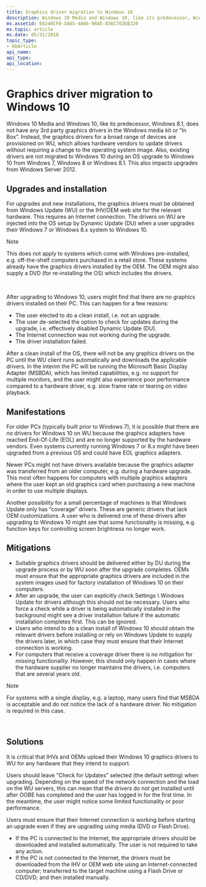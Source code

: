 ```yaml
---
title: Graphics driver migration to Windows 10
description: Windows 10 Media and Windows 10, like its predecessor, Windows 8.1, does not have any 3rd party graphics drivers in the Windows media kit or “In Box”.
ms.assetid: E6240CF0-5A65-4A66-98AE-856C783EB320
ms.topic: article
ms.date: 05/31/2018
topic_type: 
- kbArticle
api_name: 
api_type: 
api_location: 
---
```


# Graphics driver migration to Windows 10

Windows 10 Media and Windows 10, like its predecessor, Windows 8.1, does not have any 3rd party graphics drivers in the Windows media kit or “In Box”. Instead, the graphics drivers for a broad range of devices are provisioned on WU, which allows hardware vendors to update drivers without requiring a change to the operating system image. Also, existing drivers are not migrated to Windows 10 during an OS upgrade to Windows 10 from Windows 7, Windows 8 or Windows 8.1. This also impacts upgrades from Windows Server 2012.

## Upgrades and installation

For upgrades and new installations, the graphics drivers must be obtained from Windows Update (WU) or the IHV/OEM web site for the relevant hardware. This requires an Internet connection. The drivers on WU are injected into the OS setup by Dynamic Update (DU) when a user upgrades their Windows 7 or Windows 8.x system to Windows 10.

> [!Note]  
> This does not apply to systems which come with Windows pre-installed, e.g. off-the-shelf computers purchased in a retail store. These systems already have the graphics drivers installed by the OEM. The OEM might also supply a DVD (for re-installing the OS) which includes the drivers.

 

After upgrading to Windows 10, users might find that there are no graphics drivers installed on their PC. This can happen for a few reasons:

-   The user elected to do a clean install, i.e. not an upgrade.
-   The user de-selected the option to check for updates during the upgrade, i.e. effectively disabled Dynamic Update (DU).
-   The Internet connection was not working during the upgrade.
-   The driver installation failed.

After a clean install of the OS, there will not be any graphics drivers on the PC until the WU client runs automatically and downloads the applicable drivers. In the interim the PC will be running the Microsoft Basic Display Adapter (MSBDA), which has limited capabilities, e.g. no support for multiple monitors, and the user might also experience poor performance compared to a hardware driver, e.g. slow frame rate or tearing on video playback.

## Manifestations

For older PCs (typically built prior to Windows 7), it is possible that there are no drivers for Windows 10 on WU because the graphics adapters have reached End-Of-Life (EOL) and are no longer supported by the hardware vendors. Even systems currently running Windows 7 or 8.x might have been upgraded from a previous OS and could have EOL graphics adapters.

Newer PCs might not have drivers available because the graphics adapter was transferred from an older computer, e.g. during a hardware upgrade. This most often happens for computers with multiple graphics adapters where the user kept an old graphics card when purchasing a new machine in order to use multiple displays.

Another possibility for a small percentage of machines is that Windows Update only has “coverage” drivers. These are generic drivers that lack OEM customizations. A user who is delivered one of these drivers after upgrading to Windows 10 might see that some functionality is missing, e.g. function keys for controlling screen brightness no longer work.

## Mitigations

-   Suitable graphics drivers should be delivered either by DU during the upgrade process or by WU soon after the upgrade completes. OEMs must ensure that the appropriate graphics drivers are included in the system images used for factory installation of Windows 10 on their computers.
-   After an upgrade, the user can explicitly check Settings \\ Windows Update for drivers although this should not be necessary. Users who force a check while a driver is being automatically installed in the background might see a driver installation failure if the automatic installation completes first. This can be ignored.
-   Users who intend to do a clean install of Windows 10 should obtain the relevant drivers before installing or rely on Windows Update to supply the drivers later, in which case they must ensure that their Internet connection is working.
-   For computers that receive a coverage driver there is no mitigation for missing functionality. However, this should only happen in cases where the hardware supplier no longer maintains the drivers, i.e. computers that are several years old.

> [!Note]  
> For systems with a single display, e.g. a laptop, many users find that MSBDA is acceptable and do not notice the lack of a hardware driver. No mitigation is required in this case.

 

## Solutions

It is critical that IHVs and OEMs upload their Windows 10 graphics drivers to WU for any hardware that they intend to support.

Users should leave “Check for Updates” selected (the default setting) when upgrading. Depending on the speed of the network connection and the load on the WU servers, this can mean that the drivers do not get installed until after OOBE has completed and the user has logged in for the first time. In the meantime, the user might notice some limited functionality or poor performance.

Users must ensure that their Internet connection is working before starting an upgrade even if they are upgrading using media (DVD or Flash Drive).

-   If the PC is connected to the Internet, the appropriate drivers should be downloaded and installed automatically. The user is not required to take any action.
-   If the PC is not connected to the Internet, the drivers must be downloaded from the IHV or OEM web site using an Internet-connected computer; transferred to the target machine using a Flash Drive or CD/DVD; and then installed manually.

 

 




